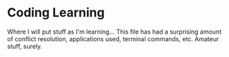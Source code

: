 Coding Learning
==============

Where I will put stuff as I'm learning...
This file has had a surprising amount of conflict resolution, applications used, terminal commands, etc. Amateur stuff, surely.

